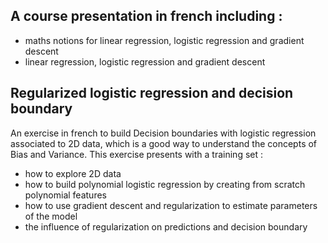## A course presentation in french including :
-  maths notions for linear regression, logistic regression and gradient descent
- linear regression, logistic regression and gradient descent

## Regularized logistic regression and decision boundary

An exercise in french to build Decision boundaries with logistic regression associated to 2D data, which is a good way to understand the concepts of Bias and Variance.
This exercise presents with a training set :
- how to explore 2D data
- how to build polynomial logistic regression by creating from scratch polynomial features
- how to use gradient descent and regularization to estimate parameters of the model
- the influence of regularization on predictions and decision boundary
